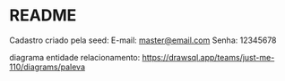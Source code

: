 # README

Cadastro criado pela seed:
  E-mail: master@email.com
  Senha: 12345678 

diagrama entidade relacionamento: https://drawsql.app/teams/just-me-110/diagrams/paleva